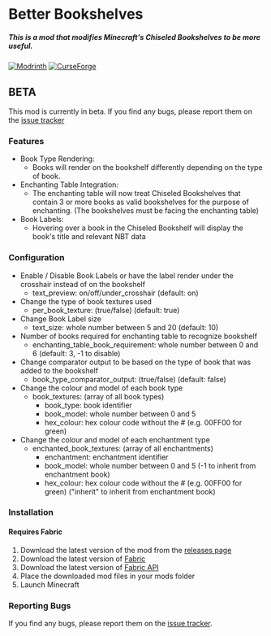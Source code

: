 Better Bookshelves
==================
##### This is a mod that modifies Minecraft's Chiseled Bookshelves to be more useful.

[![Modrinth](https://img.shields.io/modrinth/dt/betterbookshelves?color=00AF5C&label=downloads&logo=modrinth)](https://modrinth.com/mod/betterbookshelves)
[![CurseForge](https://cf.way2muchnoise.eu/full_693364_downloads.svg)](https://curseforge.com/minecraft/mc-mods/better-bookshelves)

## BETA
This mod is currently in beta. If you find any bugs, please report them on the [issue tracker](https://github.com/Benjamin-Norton/BetterBookshelves/issues)

### Features
* Book Type Rendering:
    * Books will render on the bookshelf differently depending on the type of book.
* Enchanting Table Integration:
    * The enchanting table will now treat Chiseled Bookshelves that contain 3 or more books as valid bookshelves for the purpose of enchanting. (The bookshelves must be facing the enchanting table)
* Book Labels:
    * Hovering over a book in the Chiseled Bookshelf will display the book's title and relevant NBT data

### Configuration
* Enable / Disable Book Labels or have the label render under the crosshair instead of on the bookshelf
    * text_preview: on/off/under_crosshair (default: on)
* Change the type of book textures used
    * per_book_texture: (true/false) (default: true)
* Change Book Label size
    * text_size: whole number between 5 and 20 (default: 10)
* Number of books required for enchanting table to recognize bookshelf
    * enchanting_table_book_requirement: whole number between 0 and 6 (default: 3, -1 to disable)
* Change comparator output to be based on the type of book that was added to the bookshelf
    * book_type_comparator_output: (true/false) (default: false)
* Change the colour and model of each book type
    * book_textures: (array of all book types)
        * book_type: book identifier
        * book_model: whole number between 0 and 5
        * hex_colour: hex colour code without the # (e.g. 00FF00 for green)
* Change the colour and model of each enchantment type
    * enchanted_book_textures: (array of all enchantments)
        * enchantment: enchantment identifier
        * book_model: whole number between 0 and 5 (-1 to inherit from enchantment book)
        * hex_colour: hex colour code without the # (e.g. 00FF00 for green) ("inherit" to inherit from enchantment book)

### Installation
#### Requires Fabric
1. Download the latest version of the mod from the [releases page](https://modrinth.com/mod/betterbookshelves/versions)
2. Download the latest version of [Fabric](https://fabricmc.net/use/)
3. Download the latest version of [Fabric API](https://www.curseforge.com/minecraft/mc-mods/fabric-api)
4. Place the downloaded mod files in your mods folder
5. Launch Minecraft

### Reporting Bugs
If you find any bugs, please report them on the [issue tracker](https://github.com/Benjamin-Norton/BetterBookshelves/issues).

